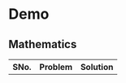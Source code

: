# Demo

<h2> Mathematics </h2>

<table>
<tr>
  <th> SNo. </th>
  <th> Problem </th>
  <th> Solution </th>
</tr>
</table>
